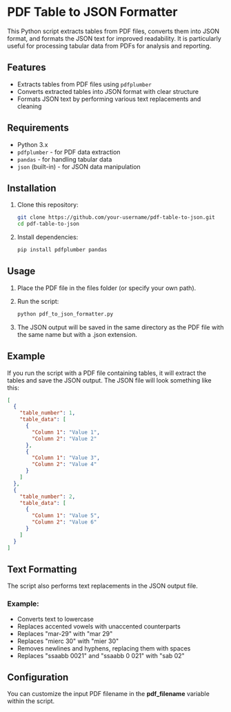 # PDF Table to JSON Formatter

This Python script extracts tables from PDF files, converts them into JSON format, and formats the JSON text for improved readability. It is particularly useful for processing tabular data from PDFs for analysis and reporting.

## Features

- Extracts tables from PDF files using `pdfplumber`
- Converts extracted tables into JSON format with clear structure
- Formats JSON text by performing various text replacements and cleaning

## Requirements

- Python 3.x
- `pdfplumber` - for PDF data extraction
- `pandas` - for handling tabular data
- `json` (built-in) - for JSON data manipulation

## Installation

1. Clone this repository:
   ```bash
   git clone https://github.com/your-username/pdf-table-to-json.git
   cd pdf-table-to-json
   ```

2. Install dependencies:
   ```bash
   pip install pdfplumber pandas
   ```
## Usage

1. Place the PDF file in the files folder (or specify your own path).

2. Run the script:
   ```bash
   python pdf_to_json_formatter.py
   ```
3. The JSON output will be saved in the same directory as the PDF file with the same name but with a .json extension.

## Example
If you run the script with a PDF file containing tables, it will extract the tables and save the JSON output. The JSON file will look something like this:

```json
[
  {
    "table_number": 1,
    "table_data": [
      {
        "Column 1": "Value 1",
        "Column 2": "Value 2"
      },
      {
        "Column 1": "Value 3",
        "Column 2": "Value 4"
      }
    ]
  },
  {
    "table_number": 2,
    "table_data": [
      {
        "Column 1": "Value 5",
        "Column 2": "Value 6"
      }
    ]
  }
]
```
## Text Formatting
The script also performs text replacements in the JSON output file.

### Example:
* Converts text to lowercase
* Replaces accented vowels with unaccented counterparts
* Replaces "mar-29" with "mar 29"
* Replaces "mierc 30" with "mier 30"
* Removes newlines and hyphens, replacing them with spaces
* Replaces "ssaabb 0021" and "ssaabb 0 021" with "sab 02"

## Configuration
You can customize the input PDF filename in the **pdf_filename** variable within the script.
